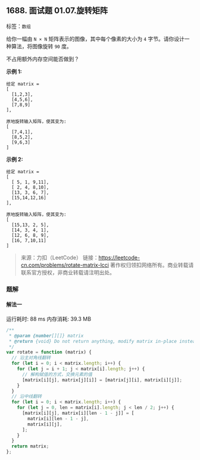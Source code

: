 ## 1688. 面试题 01.07.旋转矩阵

标签：`数组`

给你一幅由 `N × N` 矩阵表示的图像，其中每个像素的大小为 `4` 字节。请你设计一种算法，将图像旋转 `90` 度。

不占用额外内存空间能否做到？

**示例 1:**

```
给定 matrix =
[
  [1,2,3],
  [4,5,6],
  [7,8,9]
],

原地旋转输入矩阵，使其变为:
[
  [7,4,1],
  [8,5,2],
  [9,6,3]
]
```

**示例 2:**

```
给定 matrix =
[
  [ 5, 1, 9,11],
  [ 2, 4, 8,10],
  [13, 3, 6, 7],
  [15,14,12,16]
],

原地旋转输入矩阵，使其变为:
[
  [15,13, 2, 5],
  [14, 3, 4, 1],
  [12, 6, 8, 9],
  [16, 7,10,11]
]
```

> 来源：力扣（LeetCode）
> 链接：https://leetcode-cn.com/problems/rotate-matrix-lcci
> 著作权归领扣网络所有。商业转载请联系官方授权，非商业转载请注明出处。

### 题解

#### 解法一

运行耗时: 88 ms 内存消耗: 39.3 MB

```javascript
/**
 * @param {number[][]} matrix
 * @return {void} Do not return anything, modify matrix in-place instead.
 */
var rotate = function (matrix) {
  // 沿主对角线翻转
  for (let i = 0; i < matrix.length; i++) {
    for (let j = i + 1; j < matrix[i].length; j++) {
      // 解构赋值的方式，交换元素的值
      [matrix[i][j], matrix[j][i]] = [matrix[j][i], matrix[i][j]];
    }
  }
  // 沿中线翻转
  for (let i = 0; i < matrix.length; i++) {
    for (let j = 0, len = matrix[i].length; j < len / 2; j++) {
      [matrix[i][j], matrix[i][len - 1 - j]] = [
        matrix[i][len - 1 - j],
        matrix[i][j],
      ];
    }
  }
  return matrix;
};
```
